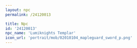 ```yaml
---
layout: npc
permalink: /24120013

title: Npc
id: '24120013'
npc_name: 'Lumiknights Templar'
icon_url: 'portrait/mob/02010104_mapleguard_sword_p.png'
---
```

